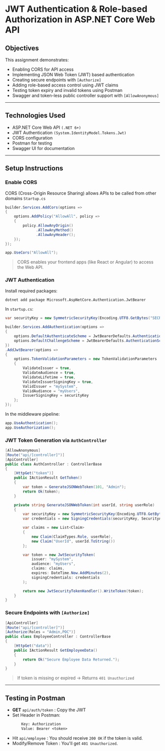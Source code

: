 # JWT Authentication & Role-based Authorization in ASP.NET Core Web API
## Objectives
This assignment demonstrates:
- Enabling CORS for API access
- Implementing JSON Web Token (JWT) based authentication
- Creating secure endpoints with `[Authorize]`
- Adding role-based access control using JWT claims
- Testing token expiry and invalid tokens using Postman
- Swagger and token-less public controller support with `[AllowAnonymous]`
---
## Technologies Used
- ASP.NET Core Web API `(.NET 6+)`
- JWT Authentication `(System.IdentityModel.Tokens.Jwt)`
- CORS configuration
- Postman for testing
- Swagger UI for documentation
---
## Setup Instructions
### Enable CORS
CORS (Cross-Origin Resource Sharing) allows APIs to be called from other domains
`Startup.cs`
```csharp
builder.Services.AddCors(options =>
{
    options.AddPolicy("AllowAll", policy =>
    {
        policy.AllowAnyOrigin()
              .AllowAnyMethod()
              .AllowAnyHeader();
    });
});

app.UseCors("AllowAll");
```
> CORS enables your frontend apps (like React or Angular) to access the Web API.

### JWT Authentication
Install required packages:
```bash
dotnet add package Microsoft.AspNetCore.Authentication.JwtBearer
```
In `startup.cs`:
```csharp
var securityKey = new SymmetricSecurityKey(Encoding.UTF8.GetBytes("SECRET_SECURITY_KEY"));

builder.Services.AddAuthentication(options =>
{
    options.DefaultAuthenticateScheme = JwtBearerDefaults.AuthenticationScheme;
    options.DefaultChallengeScheme = JwtBearerDefaults.AuthenticationScheme;
})
.AddJwtBearer(options =>
{
    options.TokenValidationParameters = new TokenValidationParameters
    {
        ValidateIssuer = true,
        ValidateAudience = true,
        ValidateLifetime = true,
        ValidateIssuerSigningKey = true,
        ValidIssuer = "mySystem",
        ValidAudience = "myUsers",
        IssuerSigningKey = securityKey
    };
});
```
In the middleware pipeline:
```csharp
app.UseAuthentication();
app.UseAuthorization();
```

### JWT Token Generation via `AuthController`
```csharp
[AllowAnonymous]
[Route("api/[controller]")]
[ApiController]
public class AuthController : ControllerBase
{
    [HttpGet("token")]
    public IActionResult GetToken()
    {
        var token = GenerateJSONWebToken(101, "Admin");
        return Ok(token);
    }

    private string GenerateJSONWebToken(int userId, string userRole)
    {
        var securityKey = new SymmetricSecurityKey(Encoding.UTF8.GetBytes("SECRET_SECURITY_KEY"));
        var credentials = new SigningCredentials(securityKey, SecurityAlgorithms.HmacSha256);

        var claims = new List<Claim>
        {
            new Claim(ClaimTypes.Role, userRole),
            new Claim("UserId", userId.ToString())
        };

        var token = new JwtSecurityToken(
            issuer: "mySystem",
            audience: "myUsers",
            claims: claims,
            expires: DateTime.Now.AddMinutes(2),
            signingCredentials: credentials
        );

        return new JwtSecurityTokenHandler().WriteToken(token);
    }
}
```
### Secure Endpoints with `[Authorize]`
```csharp
[ApiController]
[Route("api/[controller]")]
[Authorize(Roles = "Admin,POC")]
public class EmployeeController : ControllerBase
{
    [HttpGet("data")]
    public IActionResult GetEmployeeData()
    {
        return Ok("Secure Employee Data Returned.");
    }
}
```
> If token is missing or expired → Returns `401 Unauthorized`
---
## Testing in Postman
- **GET** `api/auth/token` : Copy the JWT
- Set Header in Postman:
    ```makefile
        Key: Authorization
        Value: Bearer <token>
    ```
- Hit `api/employee` : You should receive `200 OK` if the token is valid.
- Modify/Remove Token : You'll get `401 Unauthorized`.
